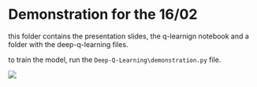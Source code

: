 # Demonstration for the 16/02

this folder contains the presentation slides, the q-learnign notebook and a folder with the deep-q-learning files.

to train the model, run the ```Deep-Q-Learning\demonstration.py``` file.

![](Deep-Q-Learning/02-08-2023%2016h46min12s%20-%20CartPole-v1/last_episode.gif)